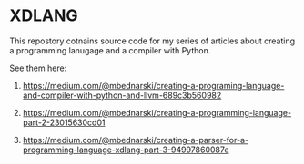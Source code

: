 # XDLANG

This repostory cotnains source code for my series of articles about creating a programming lanugage and a compiler with Python.

See them here:

1. https://medium.com/@mbednarski/creating-a-programing-language-and-compiler-with-python-and-llvm-689c3b560982

2. https://medium.com/@mbednarski/creating-a-programming-language-part-2-23015630cd01
   
3. https://medium.com/@mbednarski/creating-a-parser-for-a-programming-language-xdlang-part-3-94997860087e

